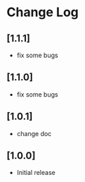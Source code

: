 # Change Log

## [1.1.1] 

- fix some bugs

## [1.1.0] 

- fix some bugs

## [1.0.1]

- change doc

## [1.0.0]

- Initial release